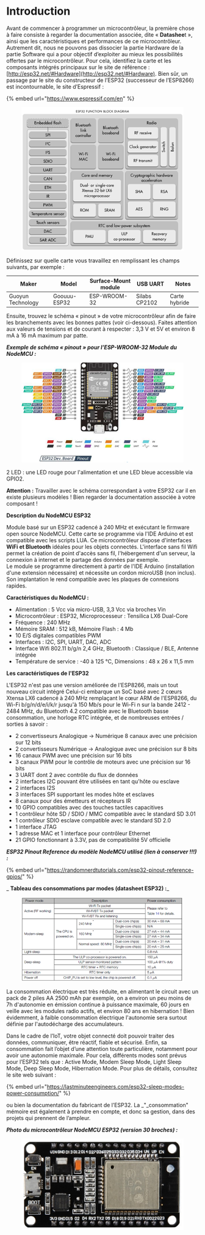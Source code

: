 # Introduction

Avant de commencer à programmer un microcontrôleur, la première chose à faire consiste à regarder la documentation associée, dite « **Datashee**t », ainsi que les caractéristiques et performances de ce microcontrôleur. Autrement dit, nous ne pouvons pas dissocier la partie Hardware de la partie Software qui a pour objectif d’exploiter au mieux les possibilités offertes par le microcontrôleur. Pour cela, identifiez la carte et les composants intégrés principaux sur le site de référence : [http://esp32.net/#Hardware](http://esp32.net/#Hardware). Bien sûr, un passage par le site du constructeur de l’ESP32 (successeur de l’ESP8266) est incontournable, le site d’Espressif :

{% embed url="https://www.espressif.com/en" %}

<figure><img src=".gitbook/assets/image (2).png" alt=""><figcaption></figcaption></figure>

Définissez sur quelle carte vous travaillez en remplissant les champs suivants, par exemple :

| Maker             | Model        | Surface-Mount module | USB  UART     | Notes         |
| ----------------- | ------------ | -------------------- | ------------- | ------------- |
| Guoyun Technology | Goouuu-ESP32 | ESP-WROOM-32         | Silabs CP2102 | Carte hybride |

Ensuite, trouvez le schéma « pinout » de votre microcontrôleur afin de faire les branchements avec les bonnes pattes (voir ci-dessous). Faites attention aux valeurs de tensions et de courant à respecter : 3,3 V et 5V et environ 8 mA à 16 mA maximum par patte.

_**Exemple de schéma « pinout » pour l’ESP-WROOM-32 Module du NodeMCU :**_

<figure><img src=".gitbook/assets/image (3) (1).png" alt=""><figcaption></figcaption></figure>

2 LED : une LED rouge pour l'alimentation et une LED bleue accessible via GPIO2.

**Attention :** Travailler avec le schéma correspondant à votre ESP32 car il en existe plusieurs modèles ! Bien regarder la documentation associée à votre composant !



**Description du NodeMCU ESP32**

Module basé sur un ESP32 cadencé à 240 MHz et exécutant le firmware open source NodeMCU. Cette carte se programme via l'IDE Arduino et est compatible avec les scripts LUA. Ce microcontrôleur dispose d'interfaces **WiFi et Bluetooth** idéales pour les objets connectés. L'interface sans fil Wifi permet la création de point d'accès sans fil, l'hébergement d'un serveur, la connexion à internet et le partage des données par exemple.\
Le module se programme directement à partir de l'IDE Arduino (installation d'une extension nécessaire) et nécessite un cordon microUSB (non inclus). Son implantation le rend compatible avec les plaques de connexions rapides.

**Caractéristiques du NodeMCU :**

* Alimentation : 5 Vcc via micro-USB, 3,3 Vcc via broches Vin
* Microcontrôleur : ESP32, Microprocesseur : Tensilica LX6 Dual-Core
* Fréquence : 240 MHz
* Mémoire SRAM : 512 kB, Mémoire Flash : 4 Mb
* 10 E/S digitales compatibles PWM
* Interfaces : I2C, SPI, UART, DAC, ADC
* Interface Wifi 802.11 b/g/n 2,4 GHz, Bluetooth : Classique / BLE, Antenne intégrée
* Température de service : -40 à 125 °C, Dimensions : 48 x 26 x 11,5 mm

**Les caractéristiques de l'ESP32**

L'ESP32 n'est pas une version améliorée de l'ESP8266, mais un tout nouveau circuit intégré Celui-ci embarque un SoC basé avec 2 cœurs Xtensa LX6 cadencé à 240 MHz remplaçant le cœur ARM de l'ESP8266, du Wi-Fi b/g/n/d/e/i/k/r jusqu'à 150 Mb/s pour le Wi-Fi n sur la bande 2412 - 2484 MHz, du Bluetooth 4.2 compatible avec le Bluetooth basse consommation, une horloge RTC intégrée, et de nombreuses entrées / sorties à savoir :

* 2 convertisseurs Analogique -> Numérique 8 canaux avec une précision sur 12 bits
* 2 convertisseurs Numérique -> Analogique avec une précision sur 8 bits
* 16 canaux PWM avec une précision sur 16 bits
* 3 canaux PWM pour le contrôle de moteurs avec une précision sur 16 bits
* 3 UART dont 2 avec contrôle du flux de données
* 2 interfaces I2C pouvant être utilisées en tant qu'hôte ou esclave
* 2 interfaces I2S
* 3 interfaces SPI supportant les modes hôte et esclaves
* 8 canaux pour des émetteurs et récepteurs IR
* 10 GPIO compatibles avec des touches tactiles capacitives
* 1 contrôleur hôte SD / SDIO / MMC compatible avec le standard SD 3.01
* 1 contrôleur SDIO esclave compatible avec le standard SD 2.0
* 1 interface JTAG
* 1 adresse MAC et 1 interface pour contrôleur Ethernet
* 21 GPIO fonctionnant à 3.3V, pas de compatibilité 5V officielle



_**ESP32 Pinout Reference du modèle NodeMCU utilisé (lien à conserver !!!) :**_

{% embed url="https://randomnerdtutorials.com/esp32-pinout-reference-gpios/" %}

&#x20;_ **Tableau des consommations par modes (datasheet ESP32) :**_

<figure><img src=".gitbook/assets/image (7).png" alt=""><figcaption></figcaption></figure>

La consommation électrique est très réduite, en alimentant le circuit avec un pack de 2 piles AA 2500 mAh par exemple, on a environ un peu moins de 7h d'autonomie en émission continue à puissance maximale, 60 jours en veille avec les modules radio actifs, et environ 80 ans en hibernation ! Bien évidemment, à faible consommation électrique l'autonomie sera surtout définie par l'autodécharge des accumulateurs.

Dans le cadre de l’IoT, votre objet connecté doit pouvoir traiter des données, communiquer, être réactif, fiable et sécurisé. Enfin, sa consommation fait l’objet d’une attention toute particulière, notamment pour avoir une autonomie maximale. Pour cela, différents modes sont prévus pour l’ESP32 tels que : Active Mode, Modem Sleep Mode, Light Sleep Mode, Deep Sleep Mode, Hibernation Mode. Pour plus de détails, consultez le site web suivant :&#x20;

{% embed url="https://lastminuteengineers.com/esp32-sleep-modes-power-consumption/" %}

ou bien la documentation du fabricant de l’ESP32. La _"_consommation" mémoire est également à prendre en compte, et donc sa gestion, dans des projets qui prennent de l’ampleur.

_**Photo du microcontrôleur NodeMCU ESP32 (version 30 broches) :**_

<figure><img src=".gitbook/assets/image (1) (1).png" alt=""><figcaption></figcaption></figure>
